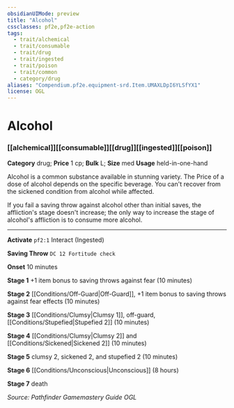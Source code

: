 ```yaml
---
obsidianUIMode: preview
title: "Alcohol"
cssclasses: pf2e,pf2e-action
tags:
  - trait/alchemical
  - trait/consumable
  - trait/drug
  - trait/ingested
  - trait/poison
  - trait/common
  - category/drug
aliases: "Compendium.pf2e.equipment-srd.Item.UMAXLDpI6YLSfYX1"
license: OGL
---
```

# Alcohol

### [[alchemical]][[consumable]][[drug]][[ingested]][[poison]]

**Category** drug; 
**Price** 1 cp; 
**Bulk** L; **Size** med
**Usage** held-in-one-hand

Alcohol is a common substance available in stunning variety. The Price of a dose of alcohol depends on the specific beverage. You can't recover from the sickened condition from alcohol while affected.

If you fail a saving throw against alcohol other than initial saves, the affliction's stage doesn't increase; the only way to increase the stage of alcohol's affliction is to consume more alcohol.

* * *

**Activate** `pf2:1` Interact (Ingested)

**Saving Throw** `DC 12 Fortitude check`

**Onset** 10 minutes

**Stage 1** +1 item bonus to saving throws against fear (10 minutes)

**Stage 2** [[Conditions/Off-Guard|Off-Guard]], +1 item bonus to saving throws against fear effects (10 minutes)

**Stage 3** [[Conditions/Clumsy|Clumsy 1]], off-guard, [[Conditions/Stupefied|Stupefied 2]] (10 minutes)

**Stage 4** [[Conditions/Clumsy|Clumsy 2]] and [[Conditions/Sickened|Sickened 2]] (10 minutes)

**Stage 5** clumsy 2, sickened 2, and stupefied 2 (10 minutes)

**Stage 6** [[Conditions/Unconscious|Unconscious]] (8 hours)

**Stage 7** death

*Source: Pathfinder Gamemastery Guide*
*OGL*
